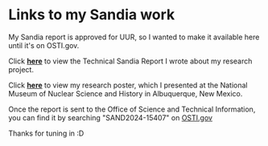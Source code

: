 # Links to my Sandia work

My Sandia report is approved for UUR, so I wanted to make it available here until it's on OSTI.gov.

Click [**here**](https://taliaduffy.github.io/sandia_files/sandia_report_2415407.pdf) to view the Technical Sandia Report I wrote about my research project.

Click [**here**](https://taliaduffy.github.io/sandia_files/research_poster.pdf) to view my research poster, which I presented at the National Museum of Nuclear Science and History in Albuquerque, New Mexico.

Once the report is sent to the Office of Science and Technical Information, you can find it by searching "SAND2024-15407" on [OSTI.gov](https://www.osti.gov)

Thanks for tuning in :D
